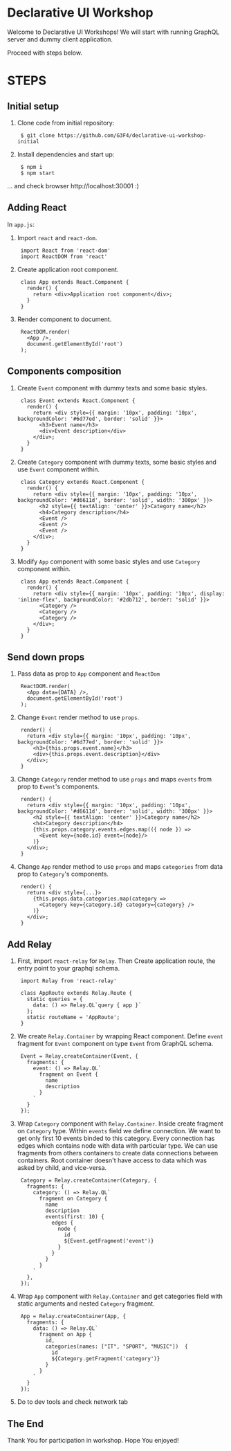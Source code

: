 # Declarative UI Workshop

Welcome to Declarative UI Workshops!
We will start with running GraphQL server and dummy client application.

Proceed with steps below.

# STEPS

## Initial setup

1. Clone code from initial repository:

        $ git clone https://github.com/G3F4/declarative-ui-workshop-initial

2. Install dependencies and start up:

        $ npm i
        $ npm start

... and check browser http://localhost:30001 :)

## Adding React

In `app.js`:

1. Import `react` and `react-dom`.

        import React from 'react-dom'
        import ReactDOM from 'react'

2. Create application root component.

        class App extends React.Component {
          render() {
            return <div>Application root component</div>;
          }
        }

3. Render component to document.

        ReactDOM.render(
          <App />,
          document.getElementById('root')
        );

## Components composition

1. Create `Event` component with dummy texts and some basic styles.

        class Event extends React.Component {
          render() {
            return <div style={{ margin: '10px', padding: '10px', backgroundColor: '#6d77ed', border: 'solid' }}>
              <h3>Event name</h3>
              <div>Event description</div>
            </div>;
          }
        }

2. Create `Category` component with dummy texts, some basic styles and use `Event` component within.

        class Category extends React.Component {
          render() {
            return <div style={{ margin: '10px', padding: '10px', backgroundColor: '#d6611d', border: 'solid', width: '300px' }}>
              <h2 style={{ textAlign: 'center' }}>Category name</h2>
              <h4>Category description</h4>
              <Event />
              <Event />
              <Event />
            </div>;
          }
        }

3. Modify `App` component with some basic styles and use `Category` component within.

        class App extends React.Component {
          render() {
            return <div style={{ margin: '10px', padding: '10px', display: 'inline-flex', backgroundColor: '#2db712', border: 'solid' }}>
              <Category />
              <Category />
              <Category />
            </div>;
          }
        }


## Send down props

1. Pass data as prop to `App` component and `ReactDom`

        ReactDOM.render(
          <App data={DATA} />,
          document.getElementById('root')
        );

2. Change `Event` render method to use `props`.

        render() {
          return <div style={{ margin: '10px', padding: '10px', backgroundColor: '#6d77ed', border: 'solid' }}>
            <h3>{this.props.event.name}</h3>
            <div>{this.props.event.description}</div>
          </div>;
        }


3. Change `Category` render method to use `props` and maps `events` from prop to `Event`'s components.

        render() {
          return <div style={{ margin: '10px', padding: '10px', backgroundColor: '#d6611d', border: 'solid', width: '300px' }}>
            <h2 style={{ textAlign: 'center' }}>Category name</h2>
            <h4>Category description</h4>
            {this.props.category.events.edges.map(({ node }) =>
              <Event key={node.id} event={node}/>
            )}
          </div>;
        }

4. Change `App` render method to use `props` and maps `categories` from data prop to `Category`'s components.

        render() {
          return <div style={...}>
            {this.props.data.categories.map(category =>
              <Category key={category.id} category={category} />
            )}
          </div>;
        }


## Add Relay

1. First, import `react-relay` for `Relay`. Then Create application route, the entry point to your graphql schema.

        import Relay from 'react-relay'

        class AppRoute extends Relay.Route {
          static queries = {
            data: () => Relay.QL`query { app }`
          };
          static routeName = 'AppRoute';
        }

2. We create `Relay.Container` by wrapping React component. Define `event` fragment for `Event` component on type `Event` from GraphQL schema.

        Event = Relay.createContainer(Event, {
          fragments: {
            event: () => Relay.QL`
              fragment on Event {
                name
                description
              }
            `
          }
        });


3. Wrap `Category` component with `Relay.Container`. Inside create fragment on `Category` type. Within `events` field we define connection. We want to get only first 10 events binded to this category. Every connection has edges which contains node with data with particular type. We can use fragments from others containers to create data connections between containers. Root container doesn't have access to data which was asked by child, and vice-versa.

        Category = Relay.createContainer(Category, {
          fragments: {
            category: () => Relay.QL`
              fragment on Category {
                name
                description
                events(first: 10) {
                  edges {
                    node {
                      id
                      ${Event.getFragment('event')}
                    }
                  }
                }
              }
            `
          },
        });

4. Wrap `App` component with `Relay.Container` and get categories field with static arguments and nested `Category` fragment.

        App = Relay.createContainer(App, {
          fragments: {
            data: () => Relay.QL`
              fragment on App {
                id,
                categories(names: ["IT", "SPORT", "MUSIC"])  {
                  id
                  ${Category.getFragment('category')}
                }
              }
            `
          }
        });

5. Do to dev tools and check network tab

## The End

Thank You for participation in workshop. Hope You enjoyed!
